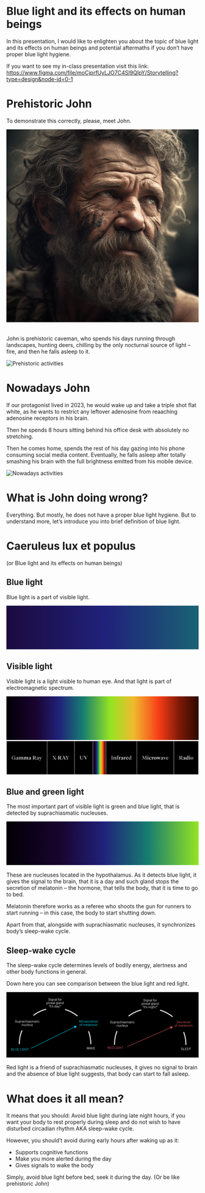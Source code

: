 # Blue light and its effects on human beings

In this presentation, I would like to enlighten you about the topic of blue light and its effects on human beings and potential aftermaths if you don’t have proper blue light hygiene.

If you want to see my in-class presentation visit this link: <https://www.figma.com/file/moCjprfUyLJO7C4SI9QIpY/Storytelling?type=design&node-id=0-1>

# Prehistoric John

To demonstrate this correctly, please, meet John.

![John](john.png) ![]()

John is prehistoric caveman, who spends his days running through landscapes, hunting deers, chilling by the only nocturnal source of light – fire, and then he falls asleep to it.

![Prehistoric activities](prehi.png)

# Nowadays John

If our protagonist lived in 2023, he would wake up and take a triple shot flat white, as he wants to restrict any leftover adenosine from reaaching adenosine receptors in his brain.<br>

Then he spends 8 hours sitting behind his office desk with absolutely no stretching.

Then he comes home, spends the rest of his day gazing into his phone consuming social media content. Eventually, he falls asleep after totally smashing his brain with the full brightness emitted from his mobile device.

![Nowadays activities](nowa.png)

# What is John doing wrong?

Everything. But mostly, he does not have a proper blue light hygiene. But to understand more, let’s introduce you into brief definition of blue light.

# Caeruleus lux et populus
(or Blue light and its effects on human beings)
## Blue light

Blue light is a part of visible light.

![Blue light](blue.png)

## Visible light

Visible light is a light visible to human eye. And that light is part of electromagnetic spectrum.

![Visible light](visible.png)
![Electromagnetic spectre](electro.png)

## Blue and green light

The most important part of visible light is green and blue light, that is detected by suprachiasmatic nucleuses.

![Green and blue light](greenblue.png)

These are nucleuses located in the hypothalamus. As it detects blue light, it gives the signal to the brain, that it is a day and such gland stops the secretion of melatonin – the hormone, that tells the body, that it is time to go to bed.

Melatonin therefore works as a referee who shoots the gun for runners to start running – in this case, the body to start shutting down.

Apart from that, alongside with suprachiasmatic nucleuses, it synchronizes body’s sleep-wake cycle.

## Sleep-wake cycle

The sleep-wake cycle determines levels of bodily energy, alertness and other body functions in general.

Down here you can see comparison between the blue light and red light.

![Sleep-wake cycle](cycle.png)

Red light is a friend of suprachiasmatic nucleuses, it gives no signal to brain and the absence of blue light suggests, that body can start to fall asleep.

# What does it all mean?

It means that you should:
Avoid blue light during late night hours, if you want your body to rest properly during sleep and do not wish to have disturbed circadian rhythm AKA sleep-wake cycle.

However, you should’t avoid during early hours after waking up as it:<br>
- Supports cognitive functions<br>
- Make you more alerted during the day<br>
- Gives signals to wake the body<br>

Simply, avoid blue light before bed, seek it during the day. (Or be like prehistoric John)

